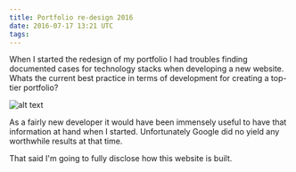 ```yaml
---
title: Portfolio re-design 2016
date: 2016-07-17 13:21 UTC
tags:
---
```


When I started the redesign of my portfolio I had troubles finding documented cases for technology stacks when developing a new website. Whats the current best practice in terms of development for creating a top-tier portfolio?

![alt text](images/thepoetryhour/search.jpg)

As a fairly new developer it would have been immensely useful to have that information at hand when I started. Unfortunately Google did no yield any worthwhile results at that time.

That said I'm going to fully disclose how this website is built.
